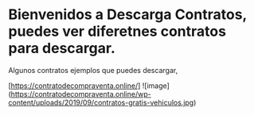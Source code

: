 # Bienvenidos a Descarga Contratos, puedes ver diferetnes contratos para descargar.


Algunos contratos ejemplos que puedes descargar,


[https://contratodecompraventa.online/]
![image] (https://contratodecompraventa.online/wp-content/uploads/2019/09/contratos-gratis-vehiculos.jpg)



